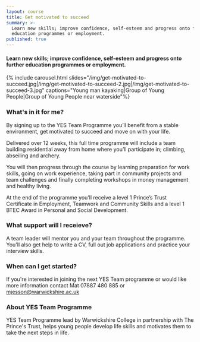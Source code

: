 ```yaml
---
layout: course
title: Get motivated to succeed
summary: >-
  Learn new skills; improve confidence, self-esteem and progress onto further
  education programmes or employment.
published: true
---
```


#### Learn new skills; improve confidence, self-esteem and progress onto further education programmes or employment.

{% include carousel.html slides="/img/get-motivated-to-succeed.jpg|/img/get-motivated-to-succeed-2.jpg|/img/get-motivated-to-succeed-3.jpg" captions="Young man kayaking|Group of Young People|Group of Young People near waterside"%}


### What's in it for me?

By signing up to the YES Team Programme you’ll benefit from a stable environment, get motivated to succeed and move on with your life.

Delivered over 12 weeks, this full time programme will include a team building residential away from home where you’ll participate in; climbing, abseiling and archery.  

You will then progress through the course by learning preparation for work skills, going on work experience, taking part in community projects and team challenges and finally completing workshops in money management and healthy living. 

At the end of the programme you’ll receive a level 1 Prince’s Trust Certificate in Employment, Teamwork and Community Skills and a level 1 BTEC Award in Personal and Social Development.

### What support will I receieve?

A team leader will mentor you and your team throughout the programme.  You'll also get help to write a CV, full out job applications and practice your interview skills.

### When can I get started?

If you're interested in joining the next YES Team programme or would like more information contact Mat 07887 480 885 or [mjesson@warwickshire.ac.uk](mailto:mjesson@warwickshire.ac.uk)

### About YES Team Programme

YES Team Programme lead by Warwickshire College in partnership with The Prince's Trust, helps young people develop life skills and motivates them to take the next steps in life.
